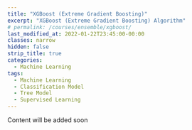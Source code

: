 ```yaml
---
title: "XGBoost (Extreme Gradient Boosting)"
excerpt: "XGBoost (Extreme Gradient Boosting) Algorithm"
# permalink: /courses/ensemble/xgboost/
last_modified_at: 2022-01-22T23:45:00-00:00
classes: narrow
hidden: false
strip_title: true
categories:
  - Machine Learning
tags: 
  - Machine Learning
  - Classification Model
  - Tree Model
  - Supervised Learning
---
```

Content will be added soon